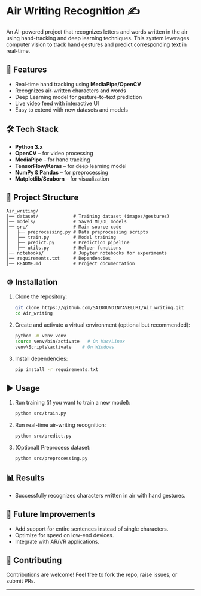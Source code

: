 # Air Writing Recognition ✍️

An AI-powered project that recognizes letters and words written in the air using hand-tracking and deep learning techniques. This system leverages computer vision to track hand gestures and predict corresponding text in real-time.

## 🚀 Features
- Real-time hand tracking using **MediaPipe/OpenCV**
- Recognizes air-written characters and words
- Deep Learning model for gesture-to-text prediction
- Live video feed with interactive UI
- Easy to extend with new datasets and models

## 🛠️ Tech Stack
- **Python 3.x**
- **OpenCV** – for video processing
- **MediaPipe** – for hand tracking
- **TensorFlow/Keras** – for deep learning model
- **NumPy & Pandas** – for preprocessing
- **Matplotlib/Seaborn** – for visualization

## 📂 Project Structure
```
Air_writing/
│── dataset/             # Training dataset (images/gestures)
│── models/              # Saved ML/DL models
│── src/                 # Main source code
│   ├── preprocessing.py # Data preprocessing scripts
│   ├── train.py         # Model training
│   ├── predict.py       # Prediction pipeline
│   ├── utils.py         # Helper functions
│── notebooks/           # Jupyter notebooks for experiments
│── requirements.txt     # Dependencies
│── README.md            # Project documentation
```

## ⚙️ Installation
1. Clone the repository:
   ```bash
   git clone https://github.com/SAIKOUNDINYAVELURI/Air_writing.git
   cd Air_writing
   ```

2. Create and activate a virtual environment (optional but recommended):
   ```bash
   python -m venv venv
   source venv/bin/activate   # On Mac/Linux
   venv\Scripts\activate    # On Windows
   ```

3. Install dependencies:
   ```bash
   pip install -r requirements.txt
   ```

## ▶️ Usage
1. Run training (if you want to train a new model):
   ```bash
   python src/train.py
   ```

2. Run real-time air-writing recognition:
   ```bash
   python src/predict.py
   ```

3. (Optional) Preprocess dataset:
   ```bash
   python src/preprocessing.py
   ```

## 📊 Results
- Successfully recognizes characters written in air with hand gestures.

## 🔮 Future Improvements
- Add support for entire sentences instead of single characters.
- Optimize for speed on low-end devices.
- Integrate with AR/VR applications.

## 🤝 Contributing
Contributions are welcome! Feel free to fork the repo, raise issues, or submit PRs.

---

